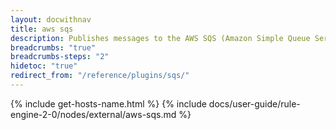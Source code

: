 ```yaml
---
layout: docwithnav
title: aws sqs
description: Publishes messages to the AWS SQS (Amazon Simple Queue Service).
breadcrumbs: "true"
breadcrumbs-steps: "2"
hidetoc: "true"
redirect_from: "/reference/plugins/sqs/"
---
```


{% include get-hosts-name.html %}
{% include docs/user-guide/rule-engine-2-0/nodes/external/aws-sqs.md %}
